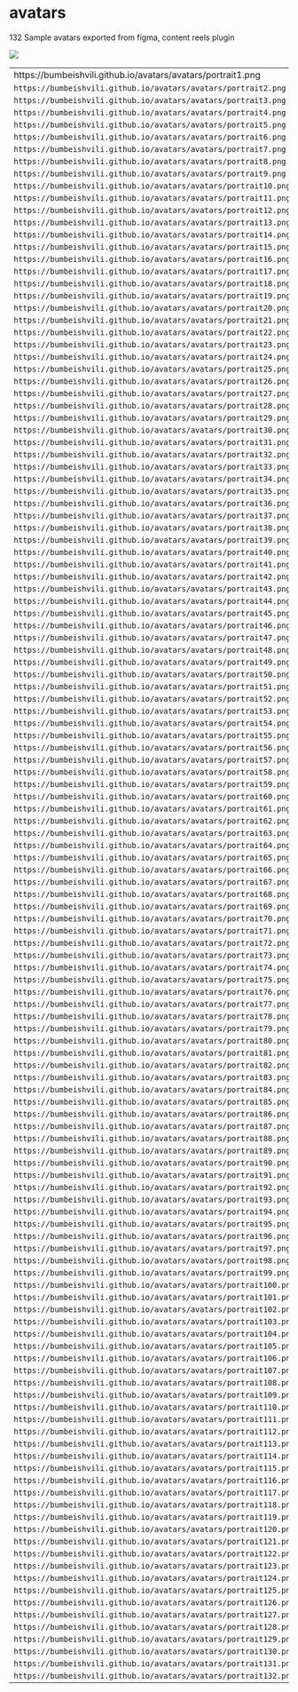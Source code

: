 # avatars

132 Sample avatars exported from figma, content reels plugin

![](https://user-images.githubusercontent.com/6873202/167814517-4d8adb9b-8e9a-471d-a936-00b91c7e44f9.png)



<table>
  
<tr><td> https://bumbeishvili.github.io/avatars/avatars/portrait1.png</code> </td> <td><img src="https://bumbeishvili.github.io/avatars/avatars/portrait1.png" /></td></tr> <tr><td> <code>https://bumbeishvili.github.io/avatars/avatars/portrait2.png</code> </td> <td><img src="https://bumbeishvili.github.io/avatars/avatars/portrait2.png" /></td></tr> <tr><td> <code>https://bumbeishvili.github.io/avatars/avatars/portrait3.png</code> </td> <td><img src="https://bumbeishvili.github.io/avatars/avatars/portrait3.png" /></td></tr> <tr><td> <code>https://bumbeishvili.github.io/avatars/avatars/portrait4.png</code> </td> <td><img src="https://bumbeishvili.github.io/avatars/avatars/portrait4.png" /></td></tr> <tr><td> <code>https://bumbeishvili.github.io/avatars/avatars/portrait5.png</code> </td> <td><img src="https://bumbeishvili.github.io/avatars/avatars/portrait5.png" /></td></tr> <tr><td> <code>https://bumbeishvili.github.io/avatars/avatars/portrait6.png</code> </td> <td><img src="https://bumbeishvili.github.io/avatars/avatars/portrait6.png" /></td></tr> <tr><td> <code>https://bumbeishvili.github.io/avatars/avatars/portrait7.png</code> </td> <td><img src="https://bumbeishvili.github.io/avatars/avatars/portrait7.png" /></td></tr> <tr><td> <code>https://bumbeishvili.github.io/avatars/avatars/portrait8.png</code> </td> <td><img src="https://bumbeishvili.github.io/avatars/avatars/portrait8.png" /></td></tr> <tr><td> <code>https://bumbeishvili.github.io/avatars/avatars/portrait9.png</code> </td> <td><img src="https://bumbeishvili.github.io/avatars/avatars/portrait9.png" /></td></tr> <tr><td> <code>https://bumbeishvili.github.io/avatars/avatars/portrait10.png</code> </td> <td><img src="https://bumbeishvili.github.io/avatars/avatars/portrait10.png" /></td></tr> <tr><td> <code>https://bumbeishvili.github.io/avatars/avatars/portrait11.png</code> </td> <td><img src="https://bumbeishvili.github.io/avatars/avatars/portrait11.png" /></td></tr> <tr><td> <code>https://bumbeishvili.github.io/avatars/avatars/portrait12.png</code> </td> <td><img src="https://bumbeishvili.github.io/avatars/avatars/portrait12.png" /></td></tr> <tr><td> <code>https://bumbeishvili.github.io/avatars/avatars/portrait13.png</code> </td> <td><img src="https://bumbeishvili.github.io/avatars/avatars/portrait13.png" /></td></tr> <tr><td> <code>https://bumbeishvili.github.io/avatars/avatars/portrait14.png</code> </td> <td><img src="https://bumbeishvili.github.io/avatars/avatars/portrait14.png" /></td></tr> <tr><td> <code>https://bumbeishvili.github.io/avatars/avatars/portrait15.png</code> </td> <td><img src="https://bumbeishvili.github.io/avatars/avatars/portrait15.png" /></td></tr> <tr><td> <code>https://bumbeishvili.github.io/avatars/avatars/portrait16.png</code> </td> <td><img src="https://bumbeishvili.github.io/avatars/avatars/portrait16.png" /></td></tr> <tr><td> <code>https://bumbeishvili.github.io/avatars/avatars/portrait17.png</code> </td> <td><img src="https://bumbeishvili.github.io/avatars/avatars/portrait17.png" /></td></tr> <tr><td> <code>https://bumbeishvili.github.io/avatars/avatars/portrait18.png</code> </td> <td><img src="https://bumbeishvili.github.io/avatars/avatars/portrait18.png" /></td></tr> <tr><td> <code>https://bumbeishvili.github.io/avatars/avatars/portrait19.png</code> </td> <td><img src="https://bumbeishvili.github.io/avatars/avatars/portrait19.png" /></td></tr> <tr><td> <code>https://bumbeishvili.github.io/avatars/avatars/portrait20.png</code> </td> <td><img src="https://bumbeishvili.github.io/avatars/avatars/portrait20.png" /></td></tr> <tr><td> <code>https://bumbeishvili.github.io/avatars/avatars/portrait21.png</code> </td> <td><img src="https://bumbeishvili.github.io/avatars/avatars/portrait21.png" /></td></tr> <tr><td> <code>https://bumbeishvili.github.io/avatars/avatars/portrait22.png</code> </td> <td><img src="https://bumbeishvili.github.io/avatars/avatars/portrait22.png" /></td></tr> <tr><td> <code>https://bumbeishvili.github.io/avatars/avatars/portrait23.png</code> </td> <td><img src="https://bumbeishvili.github.io/avatars/avatars/portrait23.png" /></td></tr> <tr><td> <code>https://bumbeishvili.github.io/avatars/avatars/portrait24.png</code> </td> <td><img src="https://bumbeishvili.github.io/avatars/avatars/portrait24.png" /></td></tr> <tr><td> <code>https://bumbeishvili.github.io/avatars/avatars/portrait25.png</code> </td> <td><img src="https://bumbeishvili.github.io/avatars/avatars/portrait25.png" /></td></tr> <tr><td> <code>https://bumbeishvili.github.io/avatars/avatars/portrait26.png</code> </td> <td><img src="https://bumbeishvili.github.io/avatars/avatars/portrait26.png" /></td></tr> <tr><td> <code>https://bumbeishvili.github.io/avatars/avatars/portrait27.png</code> </td> <td><img src="https://bumbeishvili.github.io/avatars/avatars/portrait27.png" /></td></tr> <tr><td> <code>https://bumbeishvili.github.io/avatars/avatars/portrait28.png</code> </td> <td><img src="https://bumbeishvili.github.io/avatars/avatars/portrait28.png" /></td></tr> <tr><td> <code>https://bumbeishvili.github.io/avatars/avatars/portrait29.png</code> </td> <td><img src="https://bumbeishvili.github.io/avatars/avatars/portrait29.png" /></td></tr> <tr><td> <code>https://bumbeishvili.github.io/avatars/avatars/portrait30.png</code> </td> <td><img src="https://bumbeishvili.github.io/avatars/avatars/portrait30.png" /></td></tr> <tr><td> <code>https://bumbeishvili.github.io/avatars/avatars/portrait31.png</code> </td> <td><img src="https://bumbeishvili.github.io/avatars/avatars/portrait31.png" /></td></tr> <tr><td> <code>https://bumbeishvili.github.io/avatars/avatars/portrait32.png</code> </td> <td><img src="https://bumbeishvili.github.io/avatars/avatars/portrait32.png" /></td></tr> <tr><td> <code>https://bumbeishvili.github.io/avatars/avatars/portrait33.png</code> </td> <td><img src="https://bumbeishvili.github.io/avatars/avatars/portrait33.png" /></td></tr> <tr><td> <code>https://bumbeishvili.github.io/avatars/avatars/portrait34.png</code> </td> <td><img src="https://bumbeishvili.github.io/avatars/avatars/portrait34.png" /></td></tr> <tr><td> <code>https://bumbeishvili.github.io/avatars/avatars/portrait35.png</code> </td> <td><img src="https://bumbeishvili.github.io/avatars/avatars/portrait35.png" /></td></tr> <tr><td> <code>https://bumbeishvili.github.io/avatars/avatars/portrait36.png</code> </td> <td><img src="https://bumbeishvili.github.io/avatars/avatars/portrait36.png" /></td></tr> <tr><td> <code>https://bumbeishvili.github.io/avatars/avatars/portrait37.png</code> </td> <td><img src="https://bumbeishvili.github.io/avatars/avatars/portrait37.png" /></td></tr> <tr><td> <code>https://bumbeishvili.github.io/avatars/avatars/portrait38.png</code> </td> <td><img src="https://bumbeishvili.github.io/avatars/avatars/portrait38.png" /></td></tr> <tr><td> <code>https://bumbeishvili.github.io/avatars/avatars/portrait39.png</code> </td> <td><img src="https://bumbeishvili.github.io/avatars/avatars/portrait39.png" /></td></tr> <tr><td> <code>https://bumbeishvili.github.io/avatars/avatars/portrait40.png</code> </td> <td><img src="https://bumbeishvili.github.io/avatars/avatars/portrait40.png" /></td></tr> <tr><td> <code>https://bumbeishvili.github.io/avatars/avatars/portrait41.png</code> </td> <td><img src="https://bumbeishvili.github.io/avatars/avatars/portrait41.png" /></td></tr> <tr><td> <code>https://bumbeishvili.github.io/avatars/avatars/portrait42.png</code> </td> <td><img src="https://bumbeishvili.github.io/avatars/avatars/portrait42.png" /></td></tr> <tr><td> <code>https://bumbeishvili.github.io/avatars/avatars/portrait43.png</code> </td> <td><img src="https://bumbeishvili.github.io/avatars/avatars/portrait43.png" /></td></tr> <tr><td> <code>https://bumbeishvili.github.io/avatars/avatars/portrait44.png</code> </td> <td><img src="https://bumbeishvili.github.io/avatars/avatars/portrait44.png" /></td></tr> <tr><td> <code>https://bumbeishvili.github.io/avatars/avatars/portrait45.png</code> </td> <td><img src="https://bumbeishvili.github.io/avatars/avatars/portrait45.png" /></td></tr> <tr><td> <code>https://bumbeishvili.github.io/avatars/avatars/portrait46.png</code> </td> <td><img src="https://bumbeishvili.github.io/avatars/avatars/portrait46.png" /></td></tr> <tr><td> <code>https://bumbeishvili.github.io/avatars/avatars/portrait47.png</code> </td> <td><img src="https://bumbeishvili.github.io/avatars/avatars/portrait47.png" /></td></tr> <tr><td> <code>https://bumbeishvili.github.io/avatars/avatars/portrait48.png</code> </td> <td><img src="https://bumbeishvili.github.io/avatars/avatars/portrait48.png" /></td></tr> <tr><td> <code>https://bumbeishvili.github.io/avatars/avatars/portrait49.png</code> </td> <td><img src="https://bumbeishvili.github.io/avatars/avatars/portrait49.png" /></td></tr> <tr><td> <code>https://bumbeishvili.github.io/avatars/avatars/portrait50.png</code> </td> <td><img src="https://bumbeishvili.github.io/avatars/avatars/portrait50.png" /></td></tr> <tr><td> <code>https://bumbeishvili.github.io/avatars/avatars/portrait51.png</code> </td> <td><img src="https://bumbeishvili.github.io/avatars/avatars/portrait51.png" /></td></tr> <tr><td> <code>https://bumbeishvili.github.io/avatars/avatars/portrait52.png</code> </td> <td><img src="https://bumbeishvili.github.io/avatars/avatars/portrait52.png" /></td></tr> <tr><td> <code>https://bumbeishvili.github.io/avatars/avatars/portrait53.png</code> </td> <td><img src="https://bumbeishvili.github.io/avatars/avatars/portrait53.png" /></td></tr> <tr><td> <code>https://bumbeishvili.github.io/avatars/avatars/portrait54.png</code> </td> <td><img src="https://bumbeishvili.github.io/avatars/avatars/portrait54.png" /></td></tr> <tr><td> <code>https://bumbeishvili.github.io/avatars/avatars/portrait55.png</code> </td> <td><img src="https://bumbeishvili.github.io/avatars/avatars/portrait55.png" /></td></tr> <tr><td> <code>https://bumbeishvili.github.io/avatars/avatars/portrait56.png</code> </td> <td><img src="https://bumbeishvili.github.io/avatars/avatars/portrait56.png" /></td></tr> <tr><td> <code>https://bumbeishvili.github.io/avatars/avatars/portrait57.png</code> </td> <td><img src="https://bumbeishvili.github.io/avatars/avatars/portrait57.png" /></td></tr> <tr><td> <code>https://bumbeishvili.github.io/avatars/avatars/portrait58.png</code> </td> <td><img src="https://bumbeishvili.github.io/avatars/avatars/portrait58.png" /></td></tr> <tr><td> <code>https://bumbeishvili.github.io/avatars/avatars/portrait59.png</code> </td> <td><img src="https://bumbeishvili.github.io/avatars/avatars/portrait59.png" /></td></tr> <tr><td> <code>https://bumbeishvili.github.io/avatars/avatars/portrait60.png</code> </td> <td><img src="https://bumbeishvili.github.io/avatars/avatars/portrait60.png" /></td></tr> <tr><td> <code>https://bumbeishvili.github.io/avatars/avatars/portrait61.png</code> </td> <td><img src="https://bumbeishvili.github.io/avatars/avatars/portrait61.png" /></td></tr> <tr><td> <code>https://bumbeishvili.github.io/avatars/avatars/portrait62.png</code> </td> <td><img src="https://bumbeishvili.github.io/avatars/avatars/portrait62.png" /></td></tr> <tr><td> <code>https://bumbeishvili.github.io/avatars/avatars/portrait63.png</code> </td> <td><img src="https://bumbeishvili.github.io/avatars/avatars/portrait63.png" /></td></tr> <tr><td> <code>https://bumbeishvili.github.io/avatars/avatars/portrait64.png</code> </td> <td><img src="https://bumbeishvili.github.io/avatars/avatars/portrait64.png" /></td></tr> <tr><td> <code>https://bumbeishvili.github.io/avatars/avatars/portrait65.png</code> </td> <td><img src="https://bumbeishvili.github.io/avatars/avatars/portrait65.png" /></td></tr> <tr><td> <code>https://bumbeishvili.github.io/avatars/avatars/portrait66.png</code> </td> <td><img src="https://bumbeishvili.github.io/avatars/avatars/portrait66.png" /></td></tr> <tr><td> <code>https://bumbeishvili.github.io/avatars/avatars/portrait67.png</code> </td> <td><img src="https://bumbeishvili.github.io/avatars/avatars/portrait67.png" /></td></tr> <tr><td> <code>https://bumbeishvili.github.io/avatars/avatars/portrait68.png</code> </td> <td><img src="https://bumbeishvili.github.io/avatars/avatars/portrait68.png" /></td></tr> <tr><td> <code>https://bumbeishvili.github.io/avatars/avatars/portrait69.png</code> </td> <td><img src="https://bumbeishvili.github.io/avatars/avatars/portrait69.png" /></td></tr> <tr><td> <code>https://bumbeishvili.github.io/avatars/avatars/portrait70.png</code> </td> <td><img src="https://bumbeishvili.github.io/avatars/avatars/portrait70.png" /></td></tr> <tr><td> <code>https://bumbeishvili.github.io/avatars/avatars/portrait71.png</code> </td> <td><img src="https://bumbeishvili.github.io/avatars/avatars/portrait71.png" /></td></tr> <tr><td> <code>https://bumbeishvili.github.io/avatars/avatars/portrait72.png</code> </td> <td><img src="https://bumbeishvili.github.io/avatars/avatars/portrait72.png" /></td></tr> <tr><td> <code>https://bumbeishvili.github.io/avatars/avatars/portrait73.png</code> </td> <td><img src="https://bumbeishvili.github.io/avatars/avatars/portrait73.png" /></td></tr> <tr><td> <code>https://bumbeishvili.github.io/avatars/avatars/portrait74.png</code> </td> <td><img src="https://bumbeishvili.github.io/avatars/avatars/portrait74.png" /></td></tr> <tr><td> <code>https://bumbeishvili.github.io/avatars/avatars/portrait75.png</code> </td> <td><img src="https://bumbeishvili.github.io/avatars/avatars/portrait75.png" /></td></tr> <tr><td> <code>https://bumbeishvili.github.io/avatars/avatars/portrait76.png</code> </td> <td><img src="https://bumbeishvili.github.io/avatars/avatars/portrait76.png" /></td></tr> <tr><td> <code>https://bumbeishvili.github.io/avatars/avatars/portrait77.png</code> </td> <td><img src="https://bumbeishvili.github.io/avatars/avatars/portrait77.png" /></td></tr> <tr><td> <code>https://bumbeishvili.github.io/avatars/avatars/portrait78.png</code> </td> <td><img src="https://bumbeishvili.github.io/avatars/avatars/portrait78.png" /></td></tr> <tr><td> <code>https://bumbeishvili.github.io/avatars/avatars/portrait79.png</code> </td> <td><img src="https://bumbeishvili.github.io/avatars/avatars/portrait79.png" /></td></tr> <tr><td> <code>https://bumbeishvili.github.io/avatars/avatars/portrait80.png</code> </td> <td><img src="https://bumbeishvili.github.io/avatars/avatars/portrait80.png" /></td></tr> <tr><td> <code>https://bumbeishvili.github.io/avatars/avatars/portrait81.png</code> </td> <td><img src="https://bumbeishvili.github.io/avatars/avatars/portrait81.png" /></td></tr> <tr><td> <code>https://bumbeishvili.github.io/avatars/avatars/portrait82.png</code> </td> <td><img src="https://bumbeishvili.github.io/avatars/avatars/portrait82.png" /></td></tr> <tr><td> <code>https://bumbeishvili.github.io/avatars/avatars/portrait83.png</code> </td> <td><img src="https://bumbeishvili.github.io/avatars/avatars/portrait83.png" /></td></tr> <tr><td> <code>https://bumbeishvili.github.io/avatars/avatars/portrait84.png</code> </td> <td><img src="https://bumbeishvili.github.io/avatars/avatars/portrait84.png" /></td></tr> <tr><td> <code>https://bumbeishvili.github.io/avatars/avatars/portrait85.png</code> </td> <td><img src="https://bumbeishvili.github.io/avatars/avatars/portrait85.png" /></td></tr> <tr><td> <code>https://bumbeishvili.github.io/avatars/avatars/portrait86.png</code> </td> <td><img src="https://bumbeishvili.github.io/avatars/avatars/portrait86.png" /></td></tr> <tr><td> <code>https://bumbeishvili.github.io/avatars/avatars/portrait87.png</code> </td> <td><img src="https://bumbeishvili.github.io/avatars/avatars/portrait87.png" /></td></tr> <tr><td> <code>https://bumbeishvili.github.io/avatars/avatars/portrait88.png</code> </td> <td><img src="https://bumbeishvili.github.io/avatars/avatars/portrait88.png" /></td></tr> <tr><td> <code>https://bumbeishvili.github.io/avatars/avatars/portrait89.png</code> </td> <td><img src="https://bumbeishvili.github.io/avatars/avatars/portrait89.png" /></td></tr> <tr><td> <code>https://bumbeishvili.github.io/avatars/avatars/portrait90.png</code> </td> <td><img src="https://bumbeishvili.github.io/avatars/avatars/portrait90.png" /></td></tr> <tr><td> <code>https://bumbeishvili.github.io/avatars/avatars/portrait91.png</code> </td> <td><img src="https://bumbeishvili.github.io/avatars/avatars/portrait91.png" /></td></tr> <tr><td> <code>https://bumbeishvili.github.io/avatars/avatars/portrait92.png</code> </td> <td><img src="https://bumbeishvili.github.io/avatars/avatars/portrait92.png" /></td></tr> <tr><td> <code>https://bumbeishvili.github.io/avatars/avatars/portrait93.png</code> </td> <td><img src="https://bumbeishvili.github.io/avatars/avatars/portrait93.png" /></td></tr> <tr><td> <code>https://bumbeishvili.github.io/avatars/avatars/portrait94.png</code> </td> <td><img src="https://bumbeishvili.github.io/avatars/avatars/portrait94.png" /></td></tr> <tr><td> <code>https://bumbeishvili.github.io/avatars/avatars/portrait95.png</code> </td> <td><img src="https://bumbeishvili.github.io/avatars/avatars/portrait95.png" /></td></tr> <tr><td> <code>https://bumbeishvili.github.io/avatars/avatars/portrait96.png</code> </td> <td><img src="https://bumbeishvili.github.io/avatars/avatars/portrait96.png" /></td></tr> <tr><td> <code>https://bumbeishvili.github.io/avatars/avatars/portrait97.png</code> </td> <td><img src="https://bumbeishvili.github.io/avatars/avatars/portrait97.png" /></td></tr> <tr><td> <code>https://bumbeishvili.github.io/avatars/avatars/portrait98.png</code> </td> <td><img src="https://bumbeishvili.github.io/avatars/avatars/portrait98.png" /></td></tr> <tr><td> <code>https://bumbeishvili.github.io/avatars/avatars/portrait99.png</code> </td> <td><img src="https://bumbeishvili.github.io/avatars/avatars/portrait99.png" /></td></tr> <tr><td> <code>https://bumbeishvili.github.io/avatars/avatars/portrait100.png</code> </td> <td><img src="https://bumbeishvili.github.io/avatars/avatars/portrait100.png" /></td></tr> <tr><td> <code>https://bumbeishvili.github.io/avatars/avatars/portrait101.png</code> </td> <td><img src="https://bumbeishvili.github.io/avatars/avatars/portrait101.png" /></td></tr> <tr><td> <code>https://bumbeishvili.github.io/avatars/avatars/portrait102.png</code> </td> <td><img src="https://bumbeishvili.github.io/avatars/avatars/portrait102.png" /></td></tr> <tr><td> <code>https://bumbeishvili.github.io/avatars/avatars/portrait103.png</code> </td> <td><img src="https://bumbeishvili.github.io/avatars/avatars/portrait103.png" /></td></tr> <tr><td> <code>https://bumbeishvili.github.io/avatars/avatars/portrait104.png</code> </td> <td><img src="https://bumbeishvili.github.io/avatars/avatars/portrait104.png" /></td></tr> <tr><td> <code>https://bumbeishvili.github.io/avatars/avatars/portrait105.png</code> </td> <td><img src="https://bumbeishvili.github.io/avatars/avatars/portrait105.png" /></td></tr> <tr><td> <code>https://bumbeishvili.github.io/avatars/avatars/portrait106.png</code> </td> <td><img src="https://bumbeishvili.github.io/avatars/avatars/portrait106.png" /></td></tr> <tr><td> <code>https://bumbeishvili.github.io/avatars/avatars/portrait107.png</code> </td> <td><img src="https://bumbeishvili.github.io/avatars/avatars/portrait107.png" /></td></tr> <tr><td> <code>https://bumbeishvili.github.io/avatars/avatars/portrait108.png</code> </td> <td><img src="https://bumbeishvili.github.io/avatars/avatars/portrait108.png" /></td></tr> <tr><td> <code>https://bumbeishvili.github.io/avatars/avatars/portrait109.png</code> </td> <td><img src="https://bumbeishvili.github.io/avatars/avatars/portrait109.png" /></td></tr> <tr><td> <code>https://bumbeishvili.github.io/avatars/avatars/portrait110.png</code> </td> <td><img src="https://bumbeishvili.github.io/avatars/avatars/portrait110.png" /></td></tr> <tr><td> <code>https://bumbeishvili.github.io/avatars/avatars/portrait111.png</code> </td> <td><img src="https://bumbeishvili.github.io/avatars/avatars/portrait111.png" /></td></tr> <tr><td> <code>https://bumbeishvili.github.io/avatars/avatars/portrait112.png</code> </td> <td><img src="https://bumbeishvili.github.io/avatars/avatars/portrait112.png" /></td></tr> <tr><td> <code>https://bumbeishvili.github.io/avatars/avatars/portrait113.png</code> </td> <td><img src="https://bumbeishvili.github.io/avatars/avatars/portrait113.png" /></td></tr> <tr><td> <code>https://bumbeishvili.github.io/avatars/avatars/portrait114.png</code> </td> <td><img src="https://bumbeishvili.github.io/avatars/avatars/portrait114.png" /></td></tr> <tr><td> <code>https://bumbeishvili.github.io/avatars/avatars/portrait115.png</code> </td> <td><img src="https://bumbeishvili.github.io/avatars/avatars/portrait115.png" /></td></tr> <tr><td> <code>https://bumbeishvili.github.io/avatars/avatars/portrait116.png</code> </td> <td><img src="https://bumbeishvili.github.io/avatars/avatars/portrait116.png" /></td></tr> <tr><td> <code>https://bumbeishvili.github.io/avatars/avatars/portrait117.png</code> </td> <td><img src="https://bumbeishvili.github.io/avatars/avatars/portrait117.png" /></td></tr> <tr><td> <code>https://bumbeishvili.github.io/avatars/avatars/portrait118.png</code> </td> <td><img src="https://bumbeishvili.github.io/avatars/avatars/portrait118.png" /></td></tr> <tr><td> <code>https://bumbeishvili.github.io/avatars/avatars/portrait119.png</code> </td> <td><img src="https://bumbeishvili.github.io/avatars/avatars/portrait119.png" /></td></tr> <tr><td> <code>https://bumbeishvili.github.io/avatars/avatars/portrait120.png</code> </td> <td><img src="https://bumbeishvili.github.io/avatars/avatars/portrait120.png" /></td></tr> <tr><td> <code>https://bumbeishvili.github.io/avatars/avatars/portrait121.png</code> </td> <td><img src="https://bumbeishvili.github.io/avatars/avatars/portrait121.png" /></td></tr> <tr><td> <code>https://bumbeishvili.github.io/avatars/avatars/portrait122.png</code> </td> <td><img src="https://bumbeishvili.github.io/avatars/avatars/portrait122.png" /></td></tr> <tr><td> <code>https://bumbeishvili.github.io/avatars/avatars/portrait123.png</code> </td> <td><img src="https://bumbeishvili.github.io/avatars/avatars/portrait123.png" /></td></tr> <tr><td> <code>https://bumbeishvili.github.io/avatars/avatars/portrait124.png</code> </td> <td><img src="https://bumbeishvili.github.io/avatars/avatars/portrait124.png" /></td></tr> <tr><td> <code>https://bumbeishvili.github.io/avatars/avatars/portrait125.png</code> </td> <td><img src="https://bumbeishvili.github.io/avatars/avatars/portrait125.png" /></td></tr> <tr><td> <code>https://bumbeishvili.github.io/avatars/avatars/portrait126.png</code> </td> <td><img src="https://bumbeishvili.github.io/avatars/avatars/portrait126.png" /></td></tr> <tr><td> <code>https://bumbeishvili.github.io/avatars/avatars/portrait127.png</code> </td> <td><img src="https://bumbeishvili.github.io/avatars/avatars/portrait127.png" /></td></tr> <tr><td> <code>https://bumbeishvili.github.io/avatars/avatars/portrait128.png</code> </td> <td><img src="https://bumbeishvili.github.io/avatars/avatars/portrait128.png" /></td></tr> <tr><td> <code>https://bumbeishvili.github.io/avatars/avatars/portrait129.png</code> </td> <td><img src="https://bumbeishvili.github.io/avatars/avatars/portrait129.png" /></td></tr> <tr><td> <code>https://bumbeishvili.github.io/avatars/avatars/portrait130.png</code> </td> <td><img src="https://bumbeishvili.github.io/avatars/avatars/portrait130.png" /></td></tr> <tr><td> <code>https://bumbeishvili.github.io/avatars/avatars/portrait131.png</code> </td> <td><img src="https://bumbeishvili.github.io/avatars/avatars/portrait131.png" /></td></tr> <tr><td> <code>https://bumbeishvili.github.io/avatars/avatars/portrait132.png</code> </td> <td><img src="https://bumbeishvili.github.io/avatars/avatars/portrait132.png" /></td></tr>

</table>
